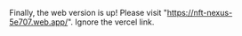 Finally, the web version is up! Please visit "https://nft-nexus-5e707.web.app/". Ignore the vercel link.
